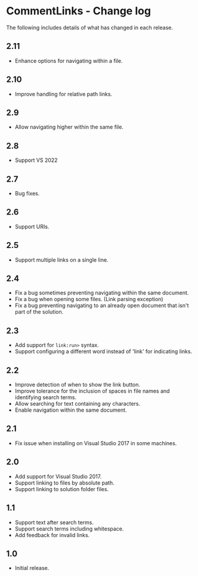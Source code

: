 # CommentLinks - Change log

The following includes details of what has changed in each release.

## 2.11

- Enhance options for navigating within a file.

## 2.10

- Improve handling for relative path links.

## 2.9

- Allow navigating higher within the same file.

## 2.8

- Support VS 2022

## 2.7

- Bug fixes.

## 2.6

- Support URIs.

## 2.5

- Support multiple links on a single line.

## 2.4

- Fix a bug sometimes preventing navigating within the same document.
- Fix a bug when opening some files. (Link parsing exception)
- Fix a bug preventing navigating to an already open document that isn't part of the solution.

## 2.3

- Add support for `link:run>` syntax.
- Support configuring a different word instead of 'link' for indicating links.

## 2.2

- Improve detection of when to show the link button.
- Improve tolerance for the inclusion of spaces in file names and identifying search terms.
- Allow searching for text containing any characters.
- Enable navigation within the same document.

## 2.1

- Fix issue when installing on Visual Studio 2017 in some machines.

## 2.0

- Add support for Visual Studio 2017.
- Support linking to files by absolute path.
- Support linking to solution folder files.

## 1.1

- Support text after search terms.
- Support search terms including whitespace.
- Add feedback for invalid links.

## 1.0

- Initial release.
